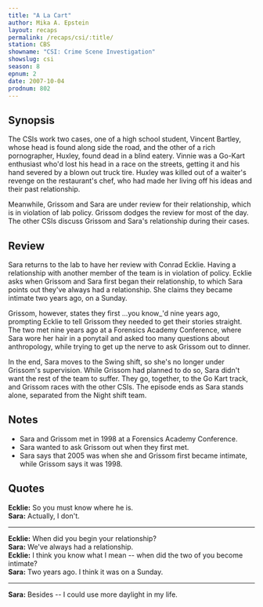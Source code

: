 ```yaml
---
title: "A La Cart"
author: Mika A. Epstein
layout: recaps
permalink: /recaps/csi/:title/
station: CBS
showname: "CSI: Crime Scene Investigation"
showslug: csi
season: 8
epnum: 2
date: 2007-10-04
prodnum: 802
---
```


## Synopsis

The CSIs work two cases, one of a high school student, Vincent Bartley, whose head is found along side the road, and the other of a rich pornographer, Huxley, found dead in a blind eatery. Vinnie was a Go-Kart enthusiast who'd lost his head in a race on the streets, getting it and his hand severed by a blown out truck tire. Huxley was killed out of a waiter's revenge on the restaurant's chef, who had made her living off his ideas and their past relationship.

Meanwhile, Grissom and Sara are under review for their relationship, which is in violation of lab policy. Grissom dodges the review for most of the day. The other CSIs discuss Grissom and Sara's relationship during their cases.

## Review

Sara returns to the lab to have her review with Conrad Ecklie. Having a relationship with another member of the team is in violation of policy. Ecklie asks when Grissom and Sara first began their relationship, to which Sara points out they've always had a relationship. She claims they became intimate two years ago, on a Sunday.

Grissom, however, states they first ...you know_'d nine years ago, prompting Ecklie to tell Grissom they needed to get their stories straight. The two met nine years ago at a Forensics Academy Conference, where Sara wore her hair in a ponytail and asked too many questions about anthropology, while trying to get up the nerve to ask Grissom out to dinner.

In the end, Sara moves to the Swing shift, so she's no longer under Grissom's supervision. While Grissom had planned to do so, Sara didn't want the rest of the team to suffer. They go, together, to the Go Kart track, and Grissom races with the other CSIs. The episode ends as Sara stands alone, separated from the Night shift team.

## Notes

* Sara and Grissom met in 1998 at a Forensics Academy Conference.
* Sara wanted to ask Grissom out when they first met.
* Sara says that 2005 was when she and Grissom first became intimate, while Grissom says it was 1998.

## Quotes

**Ecklie:** So you must know where he is.\
**Sara:** Actually, I don't.

- - -

**Ecklie:** When did you begin your relationship?\
**Sara:** We've always had a relationship.\
**Ecklie:** I think you know what I mean -- when did the two of you become intimate?\
**Sara:** Two years ago. I think it was on a Sunday.

- - -

**Sara:** Besides -- I could use more daylight in my life.
